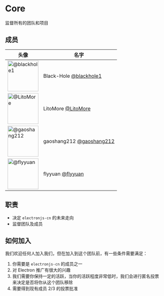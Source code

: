 # Core

监督所有的团队和项目

## 成员

| 头像                                                                        | 名字                                                       |
| --------------------------------------------------------------------------- | ---------------------------------------------------------- |
| <img src="https://github.com/blackhole1.png" width=100 alt="@blackhole1">   | Black-Hole [@blackhole1](https://github.com/blackhole1)    |
| <img src="https://github.com/LitoMore.png" width=100 alt="@LitoMore">       | LitoMore [@LitoMore](https://github.com/LitoMore)          |
| <img src="https://github.com/gaoshang212.png" width=100 alt="@gaoshang212"> | gaoshang212 [@gaoshang212](https://github.com/gaoshang212) |
| <img src="https://github.com/flyyuan.png" width=100  alt="@flyyuan">        | flyyuan [@flyyuan](https://github.com/flyyuan)             |

## 职责

- 决定 `electronjs-cn` 的未来走向
- 监督团队及成员

## 如何加入

我们欢迎任何人加入我们，但在加入到这个团队前，有一些条件需要满足：

1. 你需要是 `electronjs-cn` 的成员之一
2. 对 Electron 推广有很大的兴趣
3. 我们需要你保持一定的活跃，当你的活跃程度非常低时，我们会进行匿名投票来决定是否将你从这个团队移除
4. 需要得到现有成员 2/3 的投票批准
